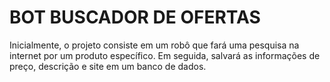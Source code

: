 # BOT BUSCADOR DE OFERTAS

Inicialmente, o projeto consiste em um robô que fará uma pesquisa na internet por um produto específico. Em seguida, salvará as informações de preço, descrição e site em um banco de dados.
